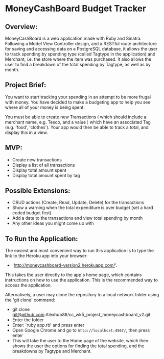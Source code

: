 # MoneyCashBoard Budget Tracker

## Overview:

MoneyCashBoard is a web application made with Ruby and Sinatra. Following a Model View Controller design, and a RESTful route 
architecture for saving and accessing data on a PostgreSQL database, it allows the user to track spending by spending type
(called Tagtype in the application) and Merchant, i.e. the store where the item was purchased. It also allows the user to find
a breakdown of the total spending by Tagtype, as well as by month.

## Project Brief:

You want to start tracking your spending in an attempt to be more frugal with money. You have decided to make a budgeting app to help you see where all of your money is being spent.

You must be able to create new Transactions ( which should include a merchant name, e.g. Tesco, and a value ) which have an associated Tag (e.g. 'food', 'clothes'). Your app would then be able to track a total, and display this in a view.

## MVP:

* Create new transactions
* Display a list of all transactions
* Display total amount spent
* Display total amount spent by tag

## Possible Extensions:

* CRUD actions (Create, Read, Update, Delete) for the transactions
* Show a warning when the total expenditure is over budget (set a hard coded budget first)
* Add a date to the transactions and view total spending by month
* Any other ideas you might come up with

## To Run the Application:

The easiest and most convenient way to run this application is to type the link to the Heroku app into your browser:
 
* 'http://moneycashboard-version2.herokuapp.com/'. 

This takes the user directly to the app's home page, which contains instructions on how to use the application. This is the recommended way to access the application.

Alternatively, a user may clone the repository to a local network folder using the 'git clone' command: 
* git clone git@github.com:Alexhub88/cc_wk5_project_moneycashboard_v2.git
* Enter the folder 
* Enter: 'ruby app.rb' and press enter
* Open Google Chrome and go to `http://localhost:4567/`, then press enter
* This will take the user to the Home page of the website, which then shows the user the options for finding the total spending, and the breakdowns by Tagtype and Merchant.
